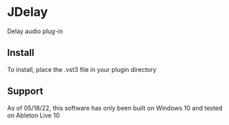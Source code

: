 # JDelay
Delay audio plug-in

## Install
To install, place the .vst3 file in your plugin directory

## Support
As of 05/18/22, this software has only been built on Windows 10 and tested on Ableton Live 10
